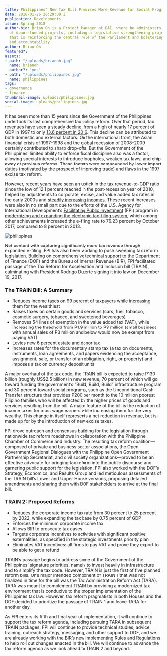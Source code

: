```yaml
---
title: Philippines’ New Tax Bill Promises More Revenue for Social Programs, Infrastructure
date: 2018-01-26 20:29:00 Z
publication: Developments
issue: Spring 2018
author-bio: Brian Oh is a Project Manager at DAI, where he administers a portfolio
  of donor-funded projects, including a legislative strengthening project in Sri Lanka
  that is reinforcing the central role of the Parliament and bolstering oversight
  and accountability.
author: Brian Oh
featured?: 
assets:
- path: "/uploads/brianoh.jpg"
  name: brianoh
  author?: 'yes'
- path: "/uploads/philippines.jpg"
  name: philippines
tags:
- governance
- finance
thumbnail-image: uploads/philippines.jpg
social-image: uploads/philippines.jpg
---
```


It has been more than 15 years since the Government of the Philippines undertook its last comprehensive tax policy reform. Over that period, tax revenues have seen a steady decline, from a high of nearly 17 percent of GDP in 1997 to only [13.6 percent in 2016](https://data.worldbank.org/indicator/GC.TAX.TOTL.GD.ZS?locations=PH). This decline can be attributed to both domestic and external factors. On the international front, the Asian financial crisis of 1997–1998 and the global recession of 2008–2009 certainly contributed to sharp drop-offs. But the Government of the Philippines’ limited ability to enforce fiscal discipline also was a factor, allowing special interests to introduce loopholes, weaken tax laws, and chip away at previous reforms. These factors were compounded by lower import duties (motivated by the prospect of improving trade) and flaws in the 1997 excise tax reform.



<script id="infogram_0__/SBkjBbLfUQ7SFLOAP4Vz" title="Philippines Infographic" src="https://e.infogram.com/js/dist/embed.js?dmj" type="text/javascript"></script>

However, recent years have seen an uptick in the tax revenue-to-GDP ratio since the low of 12.1 percent reached in the post-recession year of 2010, helped by adjustments to corporate, excise, and value added tax rates in the early 2000s and [steadily increasing incomes](https://data.worldbank.org/indicator/NY.GNP.PCAP.CD?locations=PH). These recent increases were also in no small part due to the efforts of the U.S. Agency for International Development’s [Facilitating Public Investment](https://www.dai.com/our-work/projects/philippines-facilitating-public-investment-fpi) (FPI) program in [modernizing and expanding the electronic tax-filing system](http://dai-global-developments.com/articles/philippines-increases-tax-collections-by-11-billion-year-over-yearwithout-raising-rates/), which among other achievements increased the e-filing rate to 76.23 percent by October 2017, compared to 8 percent in 2013. 

![philippines](/uploads/philippines.jpg "Participants at one of the roadshows for the Tax Reform for Acceleration and Inclusion bill (TRAIN). FPI Chief of Party Roberto Toso is third from left.") 

Not content with capturing significantly more tax revenue through expanded e-filing, FPI has also been working to push sweeping tax reform legislation. Building on comprehensive technical support to the Department of Finance (DOF) and the Bureau of Internal Revenue (BIR), FPI facilitated passage of the Tax Reform for Acceleration and Inclusion bill (TRAIN), culminating with President Rodrigo Duterte signing it into law on December 19, 2017.

<aside>
  <h3>The TRAIN Bill: A Summary</h3>
  <ul>
    <li>Reduces income taxes on 99 percent of taxpayers while increasing them for the wealthiest</li>
    <li>Raises taxes on certain goods and services (cars, fuel, tobacco, cosmetic surgery, tobacco, and sweetened beverages)</li>
    <li>Removes 54 lines of exemption in the value added tax (VAT), while increasing the threshold from P1.9 million to P3 million (small business with annual sales of P3 million and below would now be exempt from paying VAT)</li>
    <li>Levies new 6 percent estate and donor tax</li>
    <li>Increases rates for the documentary stamp tax (a tax on documents, instruments, loan agreements, and papers evidencing the acceptance, assignment, sale, or transfer of an obligation, right, or property) and imposes a tax on currency deposit units</li>
  </ul>
</aside>

A major overhaul of the tax code, the TRAIN bill is expected to raise P130 billion (roughly US$2.5 billion) in new revenue, 70 percent of which will go toward funding the government’s “Build, Build, Build” infrastructure program and 30 percent toward social programs, such as the Unconditional Cash Transfer structure that provides P200 per month to the 10 million poorest Filipino families who will be affected by the higher prices of goods and services resulting from the bill. A major feature of the bill is the reduction of income taxes for most wage earners while increasing them for the very wealthy. This change in itself represents a net reduction in revenue, but is made up for by the introduction of new excise taxes.

FPI drove outreach and consensus building for the legislation through nationwide tax reform roadshows in collaboration with the Philippine Chamber of Commerce and Industry. The resulting tax reform coalition—composed of private and business sector associations, the Open Government Regional Dialogues with the Philippine Open Government Partnership Secretariat, and civil society organizations—proved to be an effective advocate for bringing tax reform into the public discourse and garnering public support for the legislation. FPI also worked with the DOF’s Strategy, Economics, and Results Group and led meticulous assessments of the TRAIN bill’s Lower and Upper House versions, proposing detailed amendments and sharing them with DOF stakeholders to arrive at the final bill.

<aside>
  <h3>TRAIN 2: Proposed Reforms</h3>
  <ul>
    <li>Reduces the corporate income tax rate from 30 percent to 25 percent by 2022, while expanding the tax base by 0.75 percent of GDP</li>
    <li>Enforces the minimum corporate income tax</li>
    <li>Allows BIR to prosecute tax cases</li>
    <li>Targets corporate incentives to activities with significant positive externalities, as specified in the strategic investments priority plan</li>
    <li>Eliminates VAT incentives: all firms to pay VAT and prove they export to be able to get a refund</li>
  </ul>
</aside>

TRAIN’s passage begins to address some of the Government of the Philippines’ signature priorities, namely to invest heavily in infrastructure and to simplify the tax code. However, TRAIN is just the first of five planned reform bills. One major intended component of TRAIN 1 that was not finalized in time for the bill was the Tax Administration Reform Act (TARA). TARA was meant to complement TRAIN by providing a modernized tax environment that is conducive to the proper implementation of the Philippines tax law.  However, tax reform pragmatists in both Houses and the DOF decided to prioritize the passage of TRAIN 1 and leave TARA for another day.

As FPI enters its fifth and final year of implementation, it will continue to support the tax reform agenda, including pursuing TARA in subsequent TRAIN packages. FPI will continue to provide technical studies, advice, training, outreach strategy, messaging, and other support to DOF, and we are already working with the BIR’s new Implementing Rules and Regulations to help roll out changes enacted in the bill. We will continue to advance the tax reform agenda as we look ahead to TRAIN 2 and beyond.
